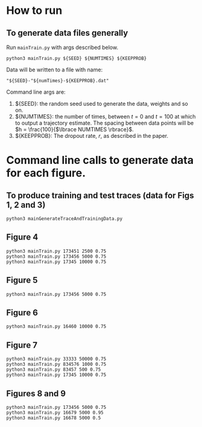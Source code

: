 # How to run


## To generate data files generally

Run ```mainTrain.py``` with args described below.

```
python3 mainTrain.py ${SEED} ${NUMTIMES} ${KEEPPROB}
```

Data will be written to a file with name:
```
"${SEED}-"${numTimes}-${KEEPPROB}.dat"
```

Command line args are:
1. ${SEED}: the random seed used to generate the data, weights and so on.
2. ${NUMTIMES}: the number of times, between $t=0$ and $t=100$ at which to output a trajectory estimate. The spacing between data points will be $h = \frac{100}{$\lbrace NUMTIMES \rbrace}$.
3. ${KEEPPROB}: The dropout rate, $r$, as described in the paper.


# Command line calls to generate data for each figure.

## To produce training and test traces (data for Figs 1, 2 and 3)

```
python3 mainGenerateTraceAndTrainingData.py
```

## Figure 4

```
python3 mainTrain.py 173451 2500 0.75
python3 mainTrain.py 173456 5000 0.75
python3 mainTrain.py 17345 10000 0.75
```


## Figure 5

```
python3 mainTrain.py 173456 5000 0.75
```


## Figure 6

```
python3 mainTrain.py 16460 10000 0.75
```


## Figure 7

```
python3 mainTrain.py 33333 50000 0.75
python3 mainTrain.py 834576 1000 0.75
python3 mainTrain.py 83457 500 0.75
python3 mainTrain.py 17345 10000 0.75

```




## Figures 8 and 9

```
python3 mainTrain.py 173456 5000 0.75
python3 mainTrain.py 16679 5000 0.95
python3 mainTrain.py 16678 5000 0.5
```

